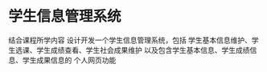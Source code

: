 # 学生信息管理系统
结合课程所学内容
设计开发一个学生信息管理系统，包括
学生基本信息维护、学生选课、学生成绩查看、学生社会成果维护
以及包含学生基本信息、学生成绩信息、学生成果信息的
个人网页功能
